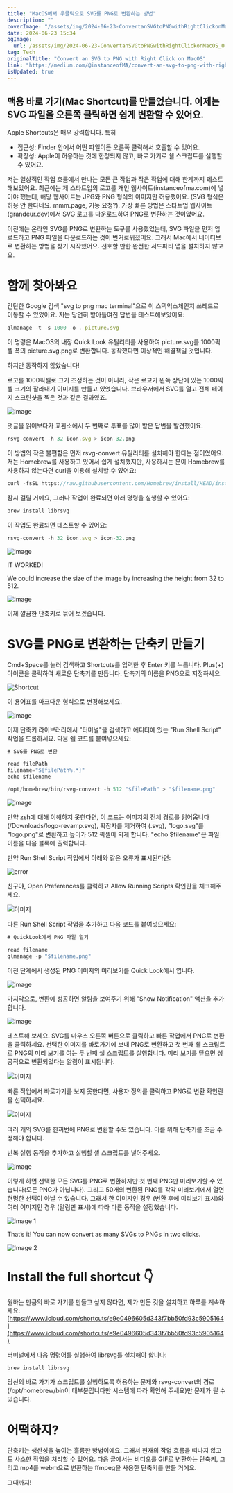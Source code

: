 ```yaml
---
title: "MacOS에서 우클릭으로 SVG를 PNG로 변환하는 방법"
description: ""
coverImage: "/assets/img/2024-06-23-ConvertanSVGtoPNGwithRightClickonMacOS_0.png"
date: 2024-06-23 15:34
ogImage:
  url: /assets/img/2024-06-23-ConvertanSVGtoPNGwithRightClickonMacOS_0.png
tag: Tech
originalTitle: "Convert an SVG to PNG with Right Click on MacOS"
link: "https://medium.com/@instanceofMA/convert-an-svg-to-png-with-right-click-on-macos-2353d151f4eb"
isUpdated: true
---
```


## 맥용 바로 가기(Mac Shortcut)를 만들었습니다. 이제는 SVG 파일을 오른쪽 클릭하면 쉽게 변환할 수 있어요.

Apple Shortcuts은 매우 강력합니다. 특히

- 접근성: Finder 안에서 어떤 파일이든 오른쪽 클릭해서 호출할 수 있어요.
- 확장성: Apple이 허용하는 것에 한정되지 않고, 바로 가기로 쉘 스크립트를 실행할 수 있어요.

저는 일상적인 작업 흐름에서 만나는 모든 큰 작업과 작은 작업에 대해 한계까지 테스트해보았어요. 최근에는 제 스타트업의 로고를 개인 웹사이트(instanceofma.com)에 넣어야 했는데, 해당 웹사이트는 JPG와 PNG 형식의 이미지만 허용했어요. (SVG 형식은 허용 안 한다네요. mmm.page, 기능 요청?). 가장 빠른 방법은 스타트업 웹사이트(grandeur.dev)에서 SVG 로고를 다운로드하여 PNG로 변환하는 것이었어요.

<!-- cozy-coder - 수평 -->

<ins class="adsbygoogle"
     style="display:block"
     data-ad-client="ca-pub-4877378276818686"
     data-ad-slot="1107185301"
     data-ad-format="auto"
     data-full-width-responsive="true"></ins>

<script>
     (adsbygoogle = window.adsbygoogle || []).push({});
</script>

이전에는 온라인 SVG를 PNG로 변환하는 도구를 사용했었는데, SVG 파일을 먼저 업로드하고 PNG 파일을 다운로드하는 것이 번거로워졌어요. 그래서 Mac에서 네이티브로 변환하는 방법을 찾기 시작했어요. 선호할 만한 완전한 서드파티 앱을 설치하지 않고요.

# 함께 찾아봐요

간단한 Google 검색 "svg to png mac terminal"으로 이 스택익스체인지 쓰레드로 이동할 수 있었어요. 저는 당연히 받아들여진 답변을 테스트해보았어요:

```js
qlmanage -t -s 1000 -o . picture.svg
```

<!-- cozy-coder - 수평 -->

<ins class="adsbygoogle"
     style="display:block"
     data-ad-client="ca-pub-4877378276818686"
     data-ad-slot="1107185301"
     data-ad-format="auto"
     data-full-width-responsive="true"></ins>

<script>
     (adsbygoogle = window.adsbygoogle || []).push({});
</script>

이 명령은 MacOS의 내장 Quick Look 유틸리티를 사용하여 picture.svg를 1000픽셀 폭의 picture.svg.png로 변환합니다. 동작했다면 이상적인 해결책일 것입니다.

하지만 동작하지 않았습니다!

로고를 1000픽셀로 크기 조정하는 것이 아니라, 작은 로고가 왼쪽 상단에 있는 1000픽셀 크기의 잘라내기 이미지를 만들고 있었습니다. 브라우저에서 SVG를 열고 전체 페이지 스크린샷을 찍은 것과 같은 결과였죠.

![image](https://miro.medium.com/v2/resize:fit:1400/1*n_bXjdTKI9A9A7a6G1BJqw.gif)

<!-- cozy-coder - 수평 -->

<ins class="adsbygoogle"
     style="display:block"
     data-ad-client="ca-pub-4877378276818686"
     data-ad-slot="1107185301"
     data-ad-format="auto"
     data-full-width-responsive="true"></ins>

<script>
     (adsbygoogle = window.adsbygoogle || []).push({});
</script>

댓글을 읽어보다가 교환소에서 두 번째로 투표를 많이 받은 답변을 발견했어요.

```js
rsvg-convert -h 32 icon.svg > icon-32.png
```

이 방법의 작은 불편함은 먼저 rsvg-convert 유틸리티를 설치해야 한다는 점이었어요. 저는 Homebrew를 사용하고 있어서 쉽게 설치했지만, 사용하시는 분이 Homebrew를 사용하지 않는다면 curl을 이용해 설치할 수 있어요:

```js
curl -fsSL https://raw.githubusercontent.com/Homebrew/install/HEAD/install.sh
```

<!-- cozy-coder - 수평 -->

<ins class="adsbygoogle"
     style="display:block"
     data-ad-client="ca-pub-4877378276818686"
     data-ad-slot="1107185301"
     data-ad-format="auto"
     data-full-width-responsive="true"></ins>

<script>
     (adsbygoogle = window.adsbygoogle || []).push({});
</script>

잠시 걸릴 거에요, 그러나 작업이 완료되면 아래 명령을 실행할 수 있어요:

```js
brew install librsvg
```

이 작업도 완료되면 테스트할 수 있어요:

```js
rsvg-convert -h 32 icon.svg > icon-32.png
```

<!-- cozy-coder - 수평 -->

<ins class="adsbygoogle"
     style="display:block"
     data-ad-client="ca-pub-4877378276818686"
     data-ad-slot="1107185301"
     data-ad-format="auto"
     data-full-width-responsive="true"></ins>

<script>
     (adsbygoogle = window.adsbygoogle || []).push({});
</script>

![image](https://miro.medium.com/v2/resize:fit:1400/1*a0Cymm6wqoRodfEsCVT_iQ.gif)

IT WORKED!

We could increase the size of the image by increasing the height from 32 to 512.

![image](https://miro.medium.com/v2/resize:fit:1400/1*t6BVyI5R-zLMPZaD70ROUA.gif)

<!-- cozy-coder - 수평 -->

<ins class="adsbygoogle"
     style="display:block"
     data-ad-client="ca-pub-4877378276818686"
     data-ad-slot="1107185301"
     data-ad-format="auto"
     data-full-width-responsive="true"></ins>

<script>
     (adsbygoogle = window.adsbygoogle || []).push({});
</script>

이제 깔끔한 단축키로 묶어 보겠습니다.

# SVG를 PNG로 변환하는 단축키 만들기

Cmd+Space를 눌러 검색하고 Shortcuts를 입력한 후 Enter 키를 누릅니다. Plus(+) 아이콘을 클릭하여 새로운 단축키를 만듭니다. 단축키의 이름을 PNG으로 지정하세요.

![Shortcut](https://miro.medium.com/v2/resize:fit:1400/1*KbLuV8j8xg-fktSLzRIFnA.gif)

<!-- cozy-coder - 수평 -->

<ins class="adsbygoogle"
     style="display:block"
     data-ad-client="ca-pub-4877378276818686"
     data-ad-slot="1107185301"
     data-ad-format="auto"
     data-full-width-responsive="true"></ins>

<script>
     (adsbygoogle = window.adsbygoogle || []).push({});
</script>

이 용어표를 마크다운 형식으로 변경해보세요.

![image](https://miro.medium.com/v2/resize:fit:1400/1*yfomL8jWK4wrdeHkhXML3Q.gif)

이제 단축키 라이브러리에서 "터미널"을 검색하고 에디터에 있는 "Run Shell Script" 작업을 드롭하세요. 다음 쉘 코드를 붙여넣으세요:

```js
# SVG를 PNG로 변환

read filePath
filename="${filePath%.*}"
echo $filename

/opt/homebrew/bin/rsvg-convert -h 512 "$filePath" > "$filename.png"
```

<!-- cozy-coder - 수평 -->

<ins class="adsbygoogle"
     style="display:block"
     data-ad-client="ca-pub-4877378276818686"
     data-ad-slot="1107185301"
     data-ad-format="auto"
     data-full-width-responsive="true"></ins>

<script>
     (adsbygoogle = window.adsbygoogle || []).push({});
</script>

![image](https://miro.medium.com/v2/resize:fit:1400/1*mAEu_4-WakO1GczRiwq26A.gif)

만약 zsh에 대해 이해하지 못한다면, 이 코드는 이미지의 전체 경로를 읽어옵니다 (/Downloads/logo-revamp.svg), 확장자를 제거하여 (.svg), "logo.svg"를 "logo.png"로 변환하고 높이가 512 픽셀이 되게 합니다. "echo $filename"은 파일 이름을 다음 블록에 출력합니다.

만약 Run Shell Script 작업에서 아래와 같은 오류가 표시된다면:

![error](/assets/img/2024-06-23-ConvertanSVGtoPNGwithRightClickonMacOS_0.png)

<!-- cozy-coder - 수평 -->

<ins class="adsbygoogle"
     style="display:block"
     data-ad-client="ca-pub-4877378276818686"
     data-ad-slot="1107185301"
     data-ad-format="auto"
     data-full-width-responsive="true"></ins>

<script>
     (adsbygoogle = window.adsbygoogle || []).push({});
</script>

친구야, Open Preferences를 클릭하고 Allow Running Scripts 확인란을 체크해주세요.

![이미지](https://miro.medium.com/v2/resize:fit:1400/1*q2SLFqNm8z2o8VFPdQI07w.gif)

다른 Run Shell Script 작업을 추가하고 다음 코드를 붙여넣으세요:

```js
# QuickLook에서 PNG 파일 열기

read filename
qlmanage -p "$filename.png"
```

<!-- cozy-coder - 수평 -->

<ins class="adsbygoogle"
     style="display:block"
     data-ad-client="ca-pub-4877378276818686"
     data-ad-slot="1107185301"
     data-ad-format="auto"
     data-full-width-responsive="true"></ins>

<script>
     (adsbygoogle = window.adsbygoogle || []).push({});
</script>

이전 단계에서 생성된 PNG 이미지의 미리보기를 Quick Look에서 엽니다.

![image](https://miro.medium.com/v2/resize:fit:1400/1*f28-_BTXBui4Gih_wCgWPg.gif)

마지막으로, 변환에 성공하면 알림을 보여주기 위해 "Show Notification" 액션을 추가합니다.

![image](https://miro.medium.com/v2/resize:fit:1400/1*0jh21cRZJH9D0Ne7gvAalg.gif)

<!-- cozy-coder - 수평 -->

<ins class="adsbygoogle"
     style="display:block"
     data-ad-client="ca-pub-4877378276818686"
     data-ad-slot="1107185301"
     data-ad-format="auto"
     data-full-width-responsive="true"></ins>

<script>
     (adsbygoogle = window.adsbygoogle || []).push({});
</script>

테스트해 보세요. SVG를 마우스 오른쪽 버튼으로 클릭하고 빠른 작업에서 PNG로 변환을 클릭하세요. 선택한 이미지를 바로가기에 보내 PNG로 변환하고 첫 번째 쉘 스크립트로 PNG의 미리 보기를 여는 두 번째 쉘 스크립트를 실행합니다. 미리 보기를 닫으면 성공적으로 변환되었다는 알림이 표시됩니다.

![이미지](https://miro.medium.com/v2/resize:fit:1400/1*gP54WRqkXTP2gtRjC5DhIw.gif)

빠른 작업에서 바로가기를 보지 못한다면, 사용자 정의를 클릭하고 PNG로 변환 확인란을 선택하세요.

![이미지](https://miro.medium.com/v2/resize:fit:1400/1*8IxUrfQzoPlCtwppPwRjtQ.gif)

<!-- cozy-coder - 수평 -->

<ins class="adsbygoogle"
     style="display:block"
     data-ad-client="ca-pub-4877378276818686"
     data-ad-slot="1107185301"
     data-ad-format="auto"
     data-full-width-responsive="true"></ins>

<script>
     (adsbygoogle = window.adsbygoogle || []).push({});
</script>

여러 개의 SVG를 한꺼번에 PNG로 변환할 수도 있습니다. 이를 위해 단축키를 조금 수정해야 합니다.

반복 실행 동작을 추가하고 실행할 셸 스크립트를 넣어주세요.

![image](https://miro.medium.com/v2/resize:fit:1400/1*06_OAoE-ajIH2WQqBRx2zA.gif)

이렇게 하면 선택한 모든 SVG를 PNG로 변환하지만 첫 번째 PNG만 미리보기할 수 있습니다(모든 PNG가 아닙니다). 그리고 50개의 변환된 PNG를 각각 미리보기에서 열면 현명한 선택이 아닐 수 있습니다. 그래서 한 이미지인 경우 (변환 후에 미리보기 표시)와 여러 이미지인 경우 (알림만 표시)에 따라 다른 동작을 설정했습니다.

<!-- cozy-coder - 수평 -->

<ins class="adsbygoogle"
     style="display:block"
     data-ad-client="ca-pub-4877378276818686"
     data-ad-slot="1107185301"
     data-ad-format="auto"
     data-full-width-responsive="true"></ins>

<script>
     (adsbygoogle = window.adsbygoogle || []).push({});
</script>

![Image 1](https://miro.medium.com/v2/resize:fit:1400/1*_vJG-e_eUOTTuk-R4IJDBw.gif)

That’s it! You can now convert as many SVGs to PNGs in two clicks.

![Image 2](https://miro.medium.com/v2/resize:fit:1400/1*lMt8PxVXiY4zwbx-AsPakA.gif)

# Install the full shortcut 👇

<!-- cozy-coder - 수평 -->

<ins class="adsbygoogle"
     style="display:block"
     data-ad-client="ca-pub-4877378276818686"
     data-ad-slot="1107185301"
     data-ad-format="auto"
     data-full-width-responsive="true"></ins>

<script>
     (adsbygoogle = window.adsbygoogle || []).push({});
</script>

원하는 만큼의 바로 가기를 만들고 싶지 않다면, 제가 만든 것을 설치하고 하루를 계속하세요: [https://www.icloud.com/shortcuts/e9e0496605d343f7bb50fd93c5905164](https://www.icloud.com/shortcuts/e9e0496605d343f7bb50fd93c5905164)

터미널에서 다음 명령어를 실행하여 librsvg를 설치해야 합니다:

```js
brew install librsvg
```

당신의 바로 가기가 스크립트를 실행하도록 허용하는 문제와 rsvg-convert의 경로(/opt/homebrew/bin이 대부분입니다만 시스템에 따라 확인해 주세요)만 문제가 될 수 있습니다.

<!-- cozy-coder - 수평 -->

<ins class="adsbygoogle"
     style="display:block"
     data-ad-client="ca-pub-4877378276818686"
     data-ad-slot="1107185301"
     data-ad-format="auto"
     data-full-width-responsive="true"></ins>

<script>
     (adsbygoogle = window.adsbygoogle || []).push({});
</script>

# 어떡하지?

단축키는 생산성을 높이는 훌륭한 방법이에요. 그래서 현재의 작업 흐름을 떠나지 않고도 사소한 작업을 처리할 수 있어요. 다음 글에서는 비디오를 GIF로 변환하는 단축키, 그리고 mp4를 webm으로 변환하는 ffmpeg을 사용한 단축키를 만들 거에요.

그때까지!
